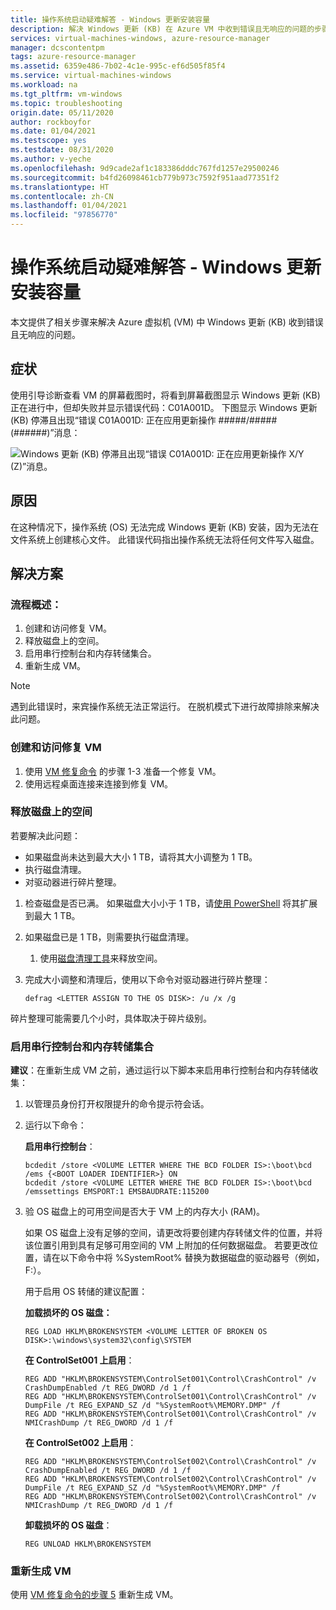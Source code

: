 ```yaml
---
title: 操作系统启动疑难解答 - Windows 更新安装容量
description: 解决 Windows 更新 (KB) 在 Azure VM 中收到错误且无响应的问题的步骤。
services: virtual-machines-windows, azure-resource-manager
manager: dcscontentpm
tags: azure-resource-manager
ms.assetid: 6359e486-7b02-4c1e-995c-ef6d505f85f4
ms.service: virtual-machines-windows
ms.workload: na
ms.tgt_pltfrm: vm-windows
ms.topic: troubleshooting
origin.date: 05/11/2020
author: rockboyfor
ms.date: 01/04/2021
ms.testscope: yes
ms.testdate: 08/31/2020
ms.author: v-yeche
ms.openlocfilehash: 9d9cade2af1c183386dddc767fd1257e29500246
ms.sourcegitcommit: b4fd26098461cb779b973c7592f951aad77351f2
ms.translationtype: HT
ms.contentlocale: zh-CN
ms.lasthandoff: 01/04/2021
ms.locfileid: "97856770"
---
```

<!--Verified successfully-->

# <a name="troubleshoot-os-start-up---windows-update-installation-capacity"></a>操作系统启动疑难解答 - Windows 更新安装容量

本文提供了相关步骤来解决 Azure 虚拟机 (VM) 中 Windows 更新 (KB) 收到错误且无响应的问题。

## <a name="symptom"></a>症状

使用引导诊断查看 VM 的屏幕截图时，将看到屏幕截图显示 Windows 更新 (KB) 正在进行中，但却失败并显示错误代码：C01A001D。 下图显示 Windows 更新 (KB) 停滞且出现“错误 C01A001D: 正在应用更新操作 #####/##### (######)”消息：

![Windows 更新 (KB) 停滞且出现“错误 C01A001D: 正在应用更新操作 X/Y (Z)”消息。](./media/troubleshoot-windows-update-installation-capacity/1.png)

## <a name="cause"></a>原因

在这种情况下，操作系统 (OS) 无法完成 Windows 更新 (KB) 安装，因为无法在文件系统上创建核心文件。 此错误代码指出操作系统无法将任何文件写入磁盘。

## <a name="solution"></a>解决方案

### <a name="process-overview"></a>流程概述：

1. 创建和访问修复 VM。
1. 释放磁盘上的空间。
1. 启用串行控制台和内存转储集合。
1. 重新生成 VM。

> [!NOTE]
> 遇到此错误时，来宾操作系统无法正常运行。 在脱机模式下进行故障排除来解决此问题。

### <a name="create-and-access-a-repair-vm"></a>创建和访问修复 VM

1. 使用 [VM 修复命令](./repair-windows-vm-using-azure-virtual-machine-repair-commands.md) 的步骤 1-3 准备一个修复 VM。
1. 使用远程桌面连接来连接到修复 VM。

### <a name="free-up-space-on-the-disk"></a>释放磁盘上的空间

若要解决此问题：

- 如果磁盘尚未达到最大大小 1 TB，请将其大小调整为 1 TB。
- 执行磁盘清理。
- 对驱动器进行碎片整理。

1. 检查磁盘是否已满。 如果磁盘大小小于 1 TB，请[使用 PowerShell](../windows/expand-os-disk.md) 将其扩展到最大 1 TB。
1. 如果磁盘已是 1 TB，则需要执行磁盘清理。
    
    1. 使用[磁盘清理工具](https://support.microsoft.com/help/4026616/windows-10-disk-cleanup)来释放空间。
1. 完成大小调整和清理后，使用以下命令对驱动器进行碎片整理：

    ```
    defrag <LETTER ASSIGN TO THE OS DISK>: /u /x /g
    ```

碎片整理可能需要几个小时，具体取决于碎片级别。

### <a name="enable-the-serial-console-and-memory-dump-collection"></a>启用串行控制台和内存转储集合

**建议**：在重新生成 VM 之前，通过运行以下脚本来启用串行控制台和内存转储收集：

1. 以管理员身份打开权限提升的命令提示符会话。
1. 运行以下命令：

    **启用串行控制台**：

    ```
    bcdedit /store <VOLUME LETTER WHERE THE BCD FOLDER IS>:\boot\bcd /ems {<BOOT LOADER IDENTIFIER>} ON 
    bcdedit /store <VOLUME LETTER WHERE THE BCD FOLDER IS>:\boot\bcd /emssettings EMSPORT:1 EMSBAUDRATE:115200
    ```

1. 验 OS 磁盘上的可用空间是否大于 VM 上的内存大小 (RAM)。

    如果 OS 磁盘上没有足够的空间，请更改将要创建内存转储文件的位置，并将该位置引用到具有足够可用空间的 VM 上附加的任何数据磁盘。 若要更改位置，请在以下命令中将 %SystemRoot% 替换为数据磁盘的驱动器号（例如，F:）。

    用于启用 OS 转储的建议配置：

    **加载损坏的 OS 磁盘：**

    ```
    REG LOAD HKLM\BROKENSYSTEM <VOLUME LETTER OF BROKEN OS DISK>:\windows\system32\config\SYSTEM 
    ```

    **在 ControlSet001 上启用**：

    ```
    REG ADD "HKLM\BROKENSYSTEM\ControlSet001\Control\CrashControl" /v CrashDumpEnabled /t REG_DWORD /d 1 /f 
    REG ADD "HKLM\BROKENSYSTEM\ControlSet001\Control\CrashControl" /v DumpFile /t REG_EXPAND_SZ /d "%SystemRoot%\MEMORY.DMP" /f 
    REG ADD "HKLM\BROKENSYSTEM\ControlSet001\Control\CrashControl" /v NMICrashDump /t REG_DWORD /d 1 /f
    ```

    **在 ControlSet002 上启用**：

    ```
    REG ADD "HKLM\BROKENSYSTEM\ControlSet002\Control\CrashControl" /v CrashDumpEnabled /t REG_DWORD /d 1 /f 
    REG ADD "HKLM\BROKENSYSTEM\ControlSet002\Control\CrashControl" /v DumpFile /t REG_EXPAND_SZ /d "%SystemRoot%\MEMORY.DMP" /f 
    REG ADD "HKLM\BROKENSYSTEM\ControlSet002\Control\CrashControl" /v NMICrashDump /t REG_DWORD /d 1 /f
    ```

    **卸载损坏的 OS 磁盘**：

    ```
    REG UNLOAD HKLM\BROKENSYSTEM
    ```

### <a name="rebuild-the-vm"></a>重新生成 VM

使用 [VM 修复命令的步骤 5](./repair-windows-vm-using-azure-virtual-machine-repair-commands.md#repair-process-example) 重新生成 VM。

<!-- Update_Description: update meta properties, wording update, update link -->